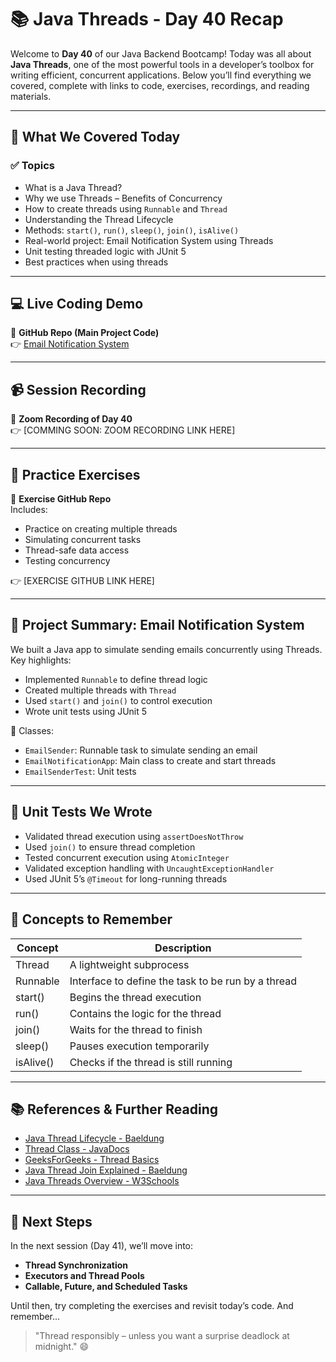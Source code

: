 # 📚 Java Threads - Day 40 Recap

Welcome to **Day 40** of our Java Backend Bootcamp! Today was all about **Java Threads**, one of the most powerful tools in a developer’s toolbox for writing efficient, concurrent applications. Below you’ll find everything we covered, complete with links to code, exercises, recordings, and reading materials.

---

## 🧵 What We Covered Today

### ✅ Topics
- What is a Java Thread?
- Why we use Threads – Benefits of Concurrency
- How to create threads using `Runnable` and `Thread`
- Understanding the Thread Lifecycle
- Methods: `start()`, `run()`, `sleep()`, `join()`, `isAlive()`
- Real-world project: Email Notification System using Threads
- Unit testing threaded logic with JUnit 5
- Best practices when using threads

---

## 💻 Live Coding Demo

📎 **GitHub Repo (Main Project Code)**  
👉 [Email Notification System](https://github.com/FW-Zalando-Java-Backend-Engineer/email_notification_system)

---

## 📹 Session Recording

🎥 **Zoom Recording of Day 40**  
👉 [COMMING SOON: ZOOM RECORDING LINK HERE]

---

## 🧪 Practice Exercises

🧰 **Exercise GitHub Repo**  
Includes:
- Practice on creating multiple threads
- Simulating concurrent tasks
- Thread-safe data access
- Testing concurrency

👉 [EXERCISE GITHUB LINK HERE]

---

## 📂 Project Summary: Email Notification System

We built a Java app to simulate sending emails concurrently using Threads. Key highlights:
- Implemented `Runnable` to define thread logic
- Created multiple threads with `Thread`
- Used `start()` and `join()` to control execution
- Wrote unit tests using JUnit 5

📄 Classes:
- `EmailSender`: Runnable task to simulate sending an email
- `EmailNotificationApp`: Main class to create and start threads
- `EmailSenderTest`: Unit tests

---

## 🧪 Unit Tests We Wrote

- Validated thread execution using `assertDoesNotThrow`
- Used `join()` to ensure thread completion
- Tested concurrent execution using `AtomicInteger`
- Validated exception handling with `UncaughtExceptionHandler`
- Used JUnit 5’s `@Timeout` for long-running threads

---

## 🧠 Concepts to Remember

| Concept | Description |
|--------|-------------|
| Thread | A lightweight subprocess |
| Runnable | Interface to define the task to be run by a thread |
| start() | Begins the thread execution |
| run() | Contains the logic for the thread |
| join() | Waits for the thread to finish |
| sleep() | Pauses execution temporarily |
| isAlive() | Checks if the thread is still running |

---

## 📚 References & Further Reading

- [Java Thread Lifecycle - Baeldung](https://www.baeldung.com/java-thread-lifecycle)
- [Thread Class - JavaDocs](https://docs.oracle.com/javase/8/docs/api/java/lang/Thread.html)
- [GeeksForGeeks - Thread Basics](https://www.geeksforgeeks.org/java-threads/)
- [Java Thread Join Explained - Baeldung](https://www.baeldung.com/java-thread-join)
- [Java Threads Overview - W3Schools](https://www.w3schools.com/java/java_threads.asp)

---

## 🔁 Next Steps

In the next session (Day 41), we’ll move into:
- **Thread Synchronization**
- **Executors and Thread Pools**
- **Callable, Future, and Scheduled Tasks**

Until then, try completing the exercises and revisit today’s code. And remember...

> "Thread responsibly – unless you want a surprise deadlock at midnight." 😄



